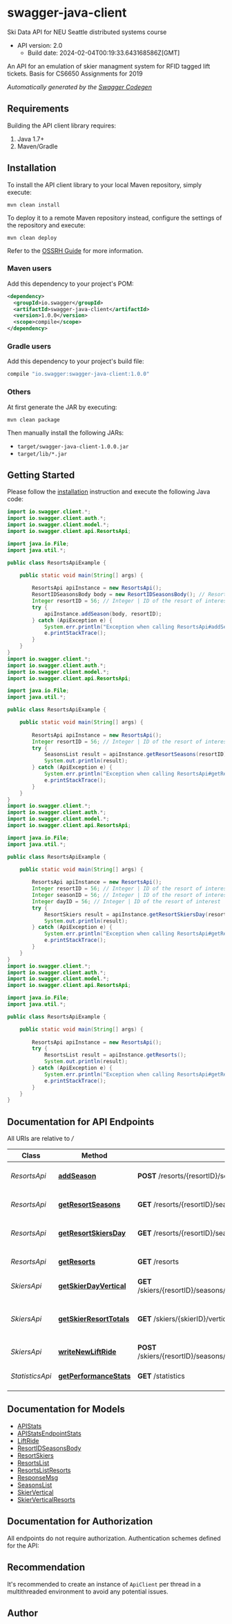# swagger-java-client

Ski Data API for NEU Seattle distributed systems course
- API version: 2.0
  - Build date: 2024-02-04T00:19:33.643168586Z[GMT]

An API for an emulation of skier managment system for RFID tagged lift tickets. Basis for CS6650 Assignments for 2019


*Automatically generated by the [Swagger Codegen](https://github.com/swagger-api/swagger-codegen)*


## Requirements

Building the API client library requires:
1. Java 1.7+
2. Maven/Gradle

## Installation

To install the API client library to your local Maven repository, simply execute:

```shell
mvn clean install
```

To deploy it to a remote Maven repository instead, configure the settings of the repository and execute:

```shell
mvn clean deploy
```

Refer to the [OSSRH Guide](http://central.sonatype.org/pages/ossrh-guide.html) for more information.

### Maven users

Add this dependency to your project's POM:

```xml
<dependency>
  <groupId>io.swagger</groupId>
  <artifactId>swagger-java-client</artifactId>
  <version>1.0.0</version>
  <scope>compile</scope>
</dependency>
```

### Gradle users

Add this dependency to your project's build file:

```groovy
compile "io.swagger:swagger-java-client:1.0.0"
```

### Others

At first generate the JAR by executing:

```shell
mvn clean package
```

Then manually install the following JARs:

* `target/swagger-java-client-1.0.0.jar`
* `target/lib/*.jar`

## Getting Started

Please follow the [installation](#installation) instruction and execute the following Java code:

```java
import io.swagger.client.*;
import io.swagger.client.auth.*;
import io.swagger.client.model.*;
import io.swagger.client.api.ResortsApi;

import java.io.File;
import java.util.*;

public class ResortsApiExample {

    public static void main(String[] args) {
        
        ResortsApi apiInstance = new ResortsApi();
        ResortIDSeasonsBody body = new ResortIDSeasonsBody(); // ResortIDSeasonsBody | Specify new Season value
        Integer resortID = 56; // Integer | ID of the resort of interest
        try {
            apiInstance.addSeason(body, resortID);
        } catch (ApiException e) {
            System.err.println("Exception when calling ResortsApi#addSeason");
            e.printStackTrace();
        }
    }
}
import io.swagger.client.*;
import io.swagger.client.auth.*;
import io.swagger.client.model.*;
import io.swagger.client.api.ResortsApi;

import java.io.File;
import java.util.*;

public class ResortsApiExample {

    public static void main(String[] args) {
        
        ResortsApi apiInstance = new ResortsApi();
        Integer resortID = 56; // Integer | ID of the resort of interest
        try {
            SeasonsList result = apiInstance.getResortSeasons(resortID);
            System.out.println(result);
        } catch (ApiException e) {
            System.err.println("Exception when calling ResortsApi#getResortSeasons");
            e.printStackTrace();
        }
    }
}
import io.swagger.client.*;
import io.swagger.client.auth.*;
import io.swagger.client.model.*;
import io.swagger.client.api.ResortsApi;

import java.io.File;
import java.util.*;

public class ResortsApiExample {

    public static void main(String[] args) {
        
        ResortsApi apiInstance = new ResortsApi();
        Integer resortID = 56; // Integer | ID of the resort of interest
        Integer seasonID = 56; // Integer | ID of the resort of interest
        Integer dayID = 56; // Integer | ID of the resort of interest
        try {
            ResortSkiers result = apiInstance.getResortSkiersDay(resortID, seasonID, dayID);
            System.out.println(result);
        } catch (ApiException e) {
            System.err.println("Exception when calling ResortsApi#getResortSkiersDay");
            e.printStackTrace();
        }
    }
}
import io.swagger.client.*;
import io.swagger.client.auth.*;
import io.swagger.client.model.*;
import io.swagger.client.api.ResortsApi;

import java.io.File;
import java.util.*;

public class ResortsApiExample {

    public static void main(String[] args) {
        
        ResortsApi apiInstance = new ResortsApi();
        try {
            ResortsList result = apiInstance.getResorts();
            System.out.println(result);
        } catch (ApiException e) {
            System.err.println("Exception when calling ResortsApi#getResorts");
            e.printStackTrace();
        }
    }
}
```

## Documentation for API Endpoints

All URIs are relative to */*

Class | Method | HTTP request | Description
------------ | ------------- | ------------- | -------------
*ResortsApi* | [**addSeason**](docs/ResortsApi.md#addSeason) | **POST** /resorts/{resortID}/seasons | Add a new season for a resort
*ResortsApi* | [**getResortSeasons**](docs/ResortsApi.md#getResortSeasons) | **GET** /resorts/{resortID}/seasons | get a list of seasons for the specified resort
*ResortsApi* | [**getResortSkiersDay**](docs/ResortsApi.md#getResortSkiersDay) | **GET** /resorts/{resortID}/seasons/{seasonID}/day/{dayID}/skiers | get number of unique skiers at resort/season/day
*ResortsApi* | [**getResorts**](docs/ResortsApi.md#getResorts) | **GET** /resorts | get a list of ski resorts in the database
*SkiersApi* | [**getSkierDayVertical**](docs/SkiersApi.md#getSkierDayVertical) | **GET** /skiers/{resortID}/seasons/{seasonID}/days/{dayID}/skiers/{skierID} | get ski day vertical for a skier
*SkiersApi* | [**getSkierResortTotals**](docs/SkiersApi.md#getSkierResortTotals) | **GET** /skiers/{skierID}/vertical | get the total vertical for the skier for specified seasons at the specified resort
*SkiersApi* | [**writeNewLiftRide**](docs/SkiersApi.md#writeNewLiftRide) | **POST** /skiers/{resortID}/seasons/{seasonID}/days/{dayID}/skiers/{skierID} | write a new lift ride for the skier
*StatisticsApi* | [**getPerformanceStats**](docs/StatisticsApi.md#getPerformanceStats) | **GET** /statistics | get the API performance stats

## Documentation for Models

 - [APIStats](docs/APIStats.md)
 - [APIStatsEndpointStats](docs/APIStatsEndpointStats.md)
 - [LiftRide](docs/LiftRide.md)
 - [ResortIDSeasonsBody](docs/ResortIDSeasonsBody.md)
 - [ResortSkiers](docs/ResortSkiers.md)
 - [ResortsList](docs/ResortsList.md)
 - [ResortsListResorts](docs/ResortsListResorts.md)
 - [ResponseMsg](docs/ResponseMsg.md)
 - [SeasonsList](docs/SeasonsList.md)
 - [SkierVertical](docs/SkierVertical.md)
 - [SkierVerticalResorts](docs/SkierVerticalResorts.md)

## Documentation for Authorization

All endpoints do not require authorization.
Authentication schemes defined for the API:

## Recommendation

It's recommended to create an instance of `ApiClient` per thread in a multithreaded environment to avoid any potential issues.

## Author


